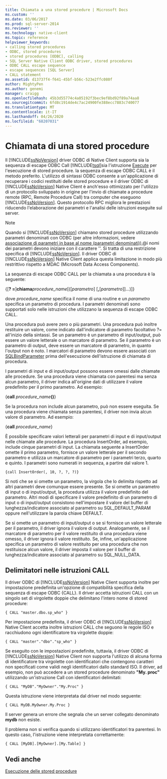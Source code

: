 ```yaml
---
title: Chiamata a una stored procedure | Microsoft Docs
ms.custom: ''
ms.date: 03/06/2017
ms.prod: sql-server-2014
ms.reviewer: ''
ms.technology: native-client
ms.topic: reference
helpviewer_keywords:
- calling stored procedures
- ODBC, stored procedures
- stored procedures [ODBC], calling
- SQL Server Native Client ODBC driver, stored procedures
- ODBC CALL escape sequence
- escape sequences [SQL Server]
- CALL statement
ms.assetid: d13737f4-f641-45bf-b56c-523e2ffc080f
author: MightyPen
ms.author: genemi
manager: craigg
ms.openlocfilehash: 45b3d55774c4a05192f3bec9ef8bd92f89a74aa8
ms.sourcegitcommit: 6fd8c1914de4c7ac24900fe388ecc7883c740077
ms.translationtype: MT
ms.contentlocale: it-IT
ms.lasthandoff: 04/26/2020
ms.locfileid: "68207031"
---
```

# <a name="calling-a-stored-procedure"></a>Chiamata di una stored procedure
  Il [!INCLUDE[ssNoVersion](../../includes/ssnoversion-md.md)] driver ODBC di Native Client supporta sia la sequenza di escape ODBC Call [!INCLUDE[tsql](../../includes/tsql-md.md)]sia l'istruzione [Execute](/sql/t-sql/language-elements/execute-transact-sql) per l'esecuzione di stored procedure. la sequenza di escape ODBC CALL è il metodo preferito. L'utilizzo di sintassi ODBC consente a un'applicazione di recuperare i codici restituiti delle stored procedure e il driver ODBC di [!INCLUDE[ssNoVersion](../../includes/ssnoversion-md.md)] Native Client è anch'esso ottimizzato per l'utilizzo di un protocollo sviluppato in origine per l'invio di chiamate a procedure remote (RPC, Remote Procedure Call) tra computer che eseguono [!INCLUDE[ssNoVersion](../../includes/ssnoversion-md.md)]. Questo protocollo RPC migliora le prestazioni riducendo l'elaborazione dei parametri e l'analisi delle istruzioni eseguite sul server.  
  
> [!NOTE]  
>  Quando si [!INCLUDE[ssNoVersion](../../includes/ssnoversion-md.md)] chiamano stored procedure utilizzando parametri denominati con ODBC (per altre informazioni, vedere [associazione di parametri in base al nome (parametri denominati)](https://go.microsoft.com/fwlink/?LinkID=209721)),\@i nomi dei parametri devono iniziare con il carattere ''. Si tratta di una restrizione specifica di [!INCLUDE[ssNoVersion](../../includes/ssnoversion-md.md)]. Il driver ODBC di [!INCLUDE[ssNoVersion](../../includes/ssnoversion-md.md)] Native Client applica questa limitazione in modo più restrittivo rispetto a MDAC (Microsoft Data Access Components).  
  
 La sequenza di escape ODBC CALL per la chiamata a una procedura è la seguente:  
  
 {[**? =**]**chiama**_procedure_name_[([*parametro*] [**,**[*parametro*]]...)]}  
  
 dove *procedure_name* specifica il nome di una routine e un *parametro* specifica un parametro di procedura. I parametri denominati sono supportati solo nelle istruzioni che utilizzano la sequenza di escape ODBC CALL.  
  
 Una procedura può avere zero o più parametri. Una procedura può inoltre restituire un valore, come indicato dall'indicatore di parametro facoltativo ?= all'inizio della sintassi. Se un parametro è un parametro di input/output, può essere un valore letterale o un marcatore di parametro. Se il parametro è un parametro di output, deve essere un marcatore di parametro, in quanto l'output non è noto. I marcatori di parametro devono essere associati con [SQLBindParameter](../../relational-databases/native-client-odbc-api/sqlbindparameter.md) prima dell'esecuzione dell'istruzione di chiamata di procedura.  
  
 I parametri di input e di input/output possono essere omessi dalle chiamate alle procedure. Se una procedura viene chiamata con parentesi ma senza alcun parametro, il driver indica all'origine dati di utilizzare il valore predefinito per il primo parametro. Ad esempio:  
  
 {**call** _procedure_name_**()**}  
  
 Se la procedura non include alcun parametro, può non essere eseguita. Se una procedura viene chiamata senza parentesi, il driver non invia alcun valore di parametro. Ad esempio:  
  
 {**call** _procedure_name_}  
  
 È possibile specificare valori letterali per parametri di input e di input/output nelle chiamate alle procedure. La procedura InsertOrder, ad esempio, include cinque parametri di input. La chiamata seguente a InsertOrder omette il primo parametro, fornisce un valore letterale per il secondo parametro e utilizza un marcatore di parametro per i parametri terzo, quarto e quinto. I parametri sono numerati in sequenza, a partire dal valore 1.  
  
```  
{call InsertOrder(, 10, ?, ?, ?)}  
```  
  
 Si noti che se si omette un parametro, la virgola che lo delimita rispetto ad altri parametri deve comunque essere presente. Se si omette un parametro di input o di input/output, la procedura utilizza il valore predefinito del parametro. Altri modi di specificare il valore predefinito di un parametro di input o di input/output consistono nell'impostare il valore del buffer di lunghezza/indicatore associato al parametro su SQL_DEFAULT_PARAM oppure nell'utilizzare la parola chiave DEFAULT.  
  
 Se si omette un parametro di input/output o se si fornisce un valore letterale per il parametro, il driver ignora il valore di output. Analogamente, se il marcatore di parametro per il valore restituito di una procedura viene omesso, il driver ignora il valore restituito. Se, infine, un'applicazione specifica un parametro di valore restituito per una procedura che non restituisce alcun valore, il driver imposta il valore per il buffer di lunghezza/indicatore associato al parametro su SQL_NULL_DATA.  
  
## <a name="delimiters-in-call-statements"></a>Delimitatori nelle istruzioni CALL  
 Il driver ODBC di [!INCLUDE[ssNoVersion](../../includes/ssnoversion-md.md)] Native Client supporta inoltre per impostazione predefinita un'opzione di compatibilità specifica della sequenza di escape ODBC {CALL}. Il driver accetta istruzioni CALL con un singolo set di virgolette doppie che delimitano l'intero nome di stored procedure:  
  
```  
{ CALL "master.dbo.sp_who" }  
```  
  
 Per impostazione predefinita, il driver ODBC di [!INCLUDE[ssNoVersion](../../includes/ssnoversion-md.md)] Native Client accetta inoltre istruzioni CALL che seguono le regole ISO e racchiudono ogni identificatore tra virgolette doppie:  
  
```  
{ CALL "master"."dbo"."sp_who" }  
```  
  
 Se eseguito con le impostazioni predefinite, tuttavia, il driver ODBC di [!INCLUDE[ssNoVersion](../../includes/ssnoversion-md.md)] Native Client non supporta l'utilizzo di alcuna forma di identificatore tra virgolette con identificatori che contengono caratteri non specificati come validi negli identificatori dallo standard ISO. Il driver, ad esempio, non può accedere a un stored procedure denominato **"My. proc"** utilizzando un'istruzione Call con identificatori delimitati:  
  
```  
{ CALL "MyDB"."MyOwner"."My.Proc" }  
```  
  
 Questa istruzione viene interpretata dal driver nel modo seguente:  
  
```  
{ CALL MyDB.MyOwner.My.Proc }  
```  
  
 Il server genera un errore che segnala che un server collegato denominato **mydb** non esiste.  
  
 Il problema non si verifica quando si utilizzano identificatori tra parentesi. In questo caso, l'istruzione viene interpretata correttamente:  
  
```  
{ CALL [MyDB].[MyOwner].[My.Table] }  
```  
  
## <a name="see-also"></a>Vedi anche  
 [Esecuzione delle stored procedure](../../relational-databases/native-client-odbc-stored-procedures/running-stored-procedures.md)  
  
  
